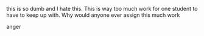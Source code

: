 this is so dumb and I hate this. This is way too much work for one student to have to keep up with. Why would anyone ever assign this much work

anger
